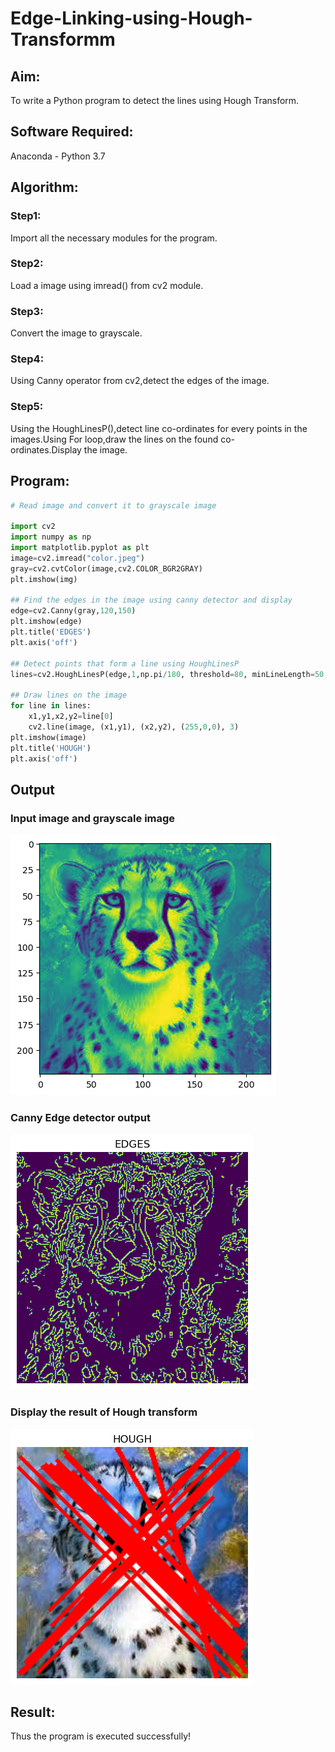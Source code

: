 # Edge-Linking-using-Hough-Transformm
## Aim:
To write a Python program to detect the lines using Hough Transform.

## Software Required:
Anaconda - Python 3.7

## Algorithm:
### Step1:

Import all the necessary modules for the program.
### Step2:

Load a image using imread() from cv2 module.
### Step3:

Convert the image to grayscale.
### Step4:

Using Canny operator from cv2,detect the edges of the image.
### Step5:

Using the HoughLinesP(),detect line co-ordinates for every points in the images.Using For loop,draw the lines on the found co-ordinates.Display the image.

## Program:
```py
# Read image and convert it to grayscale image

import cv2
import numpy as np
import matplotlib.pyplot as plt
image=cv2.imread("color.jpeg")
gray=cv2.cvtColor(image,cv2.COLOR_BGR2GRAY)
plt.imshow(img)

## Find the edges in the image using canny detector and display
edge=cv2.Canny(gray,120,150)
plt.imshow(edge) 
plt.title('EDGES') 
plt.axis('off')

## Detect points that form a line using HoughLinesP
lines=cv2.HoughLinesP(edge,1,np.pi/180, threshold=80, minLineLength=50,maxLineGap=250)

## Draw lines on the image
for line in lines:
    x1,y1,x2,y2=line[0]
    cv2.line(image, (x1,y1), (x2,y2), (255,0,0), 3)
plt.imshow(image)
plt.title('HOUGH')
plt.axis('off')

```
## Output

### Input image and grayscale image
![output](image-3.png)

### Canny Edge detector output
![output](image-4.png)

### Display the result of Hough transform
![output](image-2.png)

## Result:
Thus the program is executed successfully!
